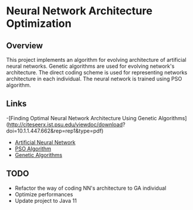 
# Neural Network Architecture Optimization

## Overview
This project implements an algorithm for evolving architecture of artificial neural networks. Genetic algorithms are used for evolving network's architecture. The direct coding scheme is used for representing networks architecture in each individual. The neural network is trained using PSO algorithm. 

## Links

-[Finding Optimal Neural Network Architecture Using Genetic Algorithms](http://citeseerx.ist.psu.edu/viewdoc/download?  doi=10.1.1.447.662&rep=rep1&type=pdf)
- [Artificial Neural Network](https://en.wikipedia.org/wiki/Artificial_neural_network)
- [PSO Algorithm](https://en.wikipedia.org/wiki/Particle_swarm_optimization)
- [Genetic Algorithms](https://en.wikipedia.org/wiki/Genetic_algorithm)

## TODO
- Refactor the way of coding NN's architecture to GA individual
- Optimize performances
- Update project to Java 11